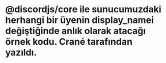 # @discordjs/core ile sunucumuzdaki herhangi bir üyenin display_namei değiştiğinde anlık olarak atacağı örnek kodu. Crané tarafından yazıldı.
